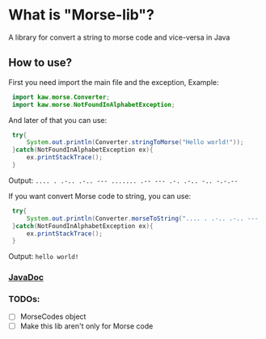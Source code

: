 # What is "Morse-lib"?
 A library for convert a string to morse code and vice-versa in Java

## How to use?
 First you need import the main file and the exception,
 Example:
 ```java
  import kaw.morse.Converter;
  import kaw.morse.NotFoundInAlphabetException;
 ```
 
 And later of that you can use: 
 ```java
  try{
      System.out.println(Converter.stringToMorse("Hello world!"));
  }catch(NotFoundInAlphabetException ex){
      ex.printStackTrace();
  }
 ```
 Output: `.... . .-.. .-.. --- ....... .-- --- .-. .-.. -.. -.-.--`

 If you want convert Morse code to string, you can use:
 ```java
  try{
      System.out.println(Converter.morseToString(".... . .-.. .-.. --- ....... .-- --- .-. .-.. -.. -.-.--"));
  }catch(NotFoundInAlphabetException ex){
      ex.printStackTrace();
  }
 ```
 Output: `hello world!`

### [JavaDoc](https://morse-java-lib.ml)

### TODOs:
 - [ ] MorseCodes object
 - [ ] Make this lib aren't only for Morse code
